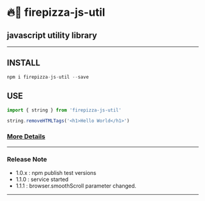 # 🔥🍕 firepizza-js-util
## javascript utility library
---
## INSTALL 
```javascript
npm i firepizza-js-util --save
```

## USE
```javascript
import { string } from 'firepizza-js-util'

string.removeHTMLTags('<h1>Hello World</h1>')
```

### [More Details](https://github.com/hooni24/firepizza-js-util/wiki)
---
### Release Note
- 1.0.x : npm publish test versions
- 1.1.0 : service started
- 1.1.1 : browser.smoothScroll parameter changed.
---